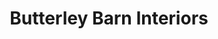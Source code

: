 ---
title: "Butterley Barn Interiors"
url: /eccleshall/butterley-barn-interiors/
shop: interior decoration
---